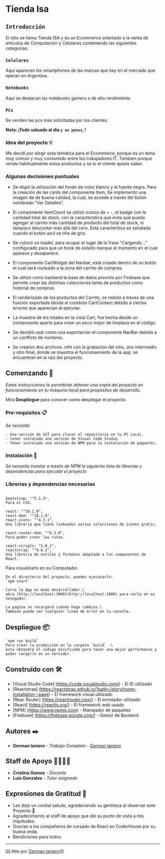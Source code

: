# Tienda Isa


## `Introducción`

El sitio se llama Tienda ISA y es un Ecommerce orientado a la venta de artículos de Computación y Celulares conteniendo las siguientes categorías:

### `Celulares`

Aquí aparecen los smartphones de las marcas que hay en el mercado que operan en Argentina.

### `Notebooks`

Aquí se destacan las notebooks gamers o de alto rendimiento

### `PCs`

Se venden las pcs mas solicitadas por los clientes.

**Nota: ¡Todo valuado al día  `y en pesos`, !**


### Idea del proyecto 💡​
Me decidí por elegir esta tématica para el Ecommerce, porque es un tema muy común y muy consumido entre los trabajadores IT. Tambien porque vendo habitualmente estos productos y se lo el cliente quiere saber.

### Algunas decisiones puntuales 
- Se eligió la utilización del fondo de color blanco y la fuente negra. Para la creación de las cards del componente Item, Se implementó una imagen de de buena calidad, la cual, se accede a través del botón nombrado "Ver Detalles".

- El componente ItemCount se utilizó iconos de + -, el badge con la cantidad total de stock, con la caracteristica que evita que pueda agregar al carrito más cantidad de producto del total de stock, ní tampoco descontar más allá del cero. Está caracteritica es señalada cuando el botón azul se tiñe de gris.

- Se colocó un loader, para ocupar el lugar de la frase "Cargando..." configurado para que un hook de estado marque el momento en el cual aparece y desaparece.

- El componente CartWidget del Navbar, está creado dentro de un botón el cual será routeado a la zona del carrito de compras.

- Se utilizó como backend la base de datos provista por Firebase que permite crear las distintas colecciones tanto de productos como historial de compras.

- El randerizado de los productos del Carrito, se realizó a traves de una función exportada desde el contexto CartContext debido a ciertos errores que aparecian al ejecutar.

- La muestra de los totales en la vista Cart, fue hecha desde un componente aparte para crear un poco mejor de limpieza en el código.

- Se decidió usar como una exportación el componente NavBar debido a un conflicto de nombres.

- Se crearon dos archivos .mht con la grabacion del sitio, uno intermedio y otro final, donde se muestra el funcionamiento de la app, se encuentran en la raiz del proyecto.


## Comenzando 🚀




_Estas instrucciones te permitirán obtener una copia del proyecto en funcionamiento en tu máquina local para propósitos de desarrollo._

Mira **Despliegue** para conocer como desplegar el proyecto.



### Pre-requisitos 📋

_Se necesita:_

```
- Una versión de GIT para clonar el repositorio en tu PC Local.
- tener instalada una versión de Visual Code Studio.
- Tener instalada una versión de NPM para la instalación de paquetes.
```

### Instalación 🔧

_Se necesita instalar a través de NPM la siguiente lista de librerias y dependencias para ejecutar el proyecto_


### Librerias y dependencias necesarias

```

bootstrap: "^5.1.3",
Para el CSS.

react: "^18.1.0",
react-dom: "^18.1.0",
react-icons: "^4.3.1",
Una libreria que tiene linkeados varias colecciones de iconos gratis.

react-router-dom: "^6.3.0",
Para poder crear las rutas.

react-scripts: "5.0.1",
reactstrap: "^9.0.2",
Una libreria de estilos y formatos adaptada a los componentes de React.
```
Para visualizarlo en su Computador.

```
En el directorio del proyecto, puedes ejecutarlo:
`npm start`

Corre la App en modo desarrollador.\
abra [http://localhost:3000](http://localhost:3000) para verlo en su navegador.

La pagina se recargará cuando haga cambios.\
Tambien puede ver cualquier linea de error en la consola.

```

## Despliegue 📦


```
`npm run build`
Para crear la producción en la carpeta `build` .\ 
esta obtendrá el código minificado para tener una mejor performance y poder cargarlo en un servidor.
```




## Construido con 🛠️


* [Visual Studio Code] (https://code.visualstudio.com/) - El ID utilizado
* [Reactstrap] (https://reactstrap.github.io/?path=/story/home-installation--page) - El framework visual utilizado
* [Reac Router] (https://reactrouter.com/) - El enrutador utilizado
* [React] (https://reactjs.org/) - El framework web usado
* [NPM] (https://www.npmjs.com) - Manejador de paquetes
* [Firebase] (https://firebase.google.com/) - Gestor de Backend





## Autores ✒️

* **German Ianiero** - *Trabajo Completo* - [German Ianiero](https://github.com/GermanIaniero/ProyectoFinalReact)

## Staff de Apoyo 👨‍🏫​👩‍🏫​
* **Cristina Gomez** - *Docente* 
* **Luis Gonzales** - *Tutor asignado*




## Expresiones de Gratitud 🎁

* Les dejó un cordial saludo, agradeciendo su gentileza al observar este Proyecto 📢
* Agradecimiento al staff de apoyo que dió su punto de vista a mis inquitudes. 
* Gracias a los compañeros de cursado de React en CoderHouse por su buena onda.
* Bendiciones para todos.



---
⌨️ Atte por [German Ianiero](https://github.com/GermanIaniero)😊